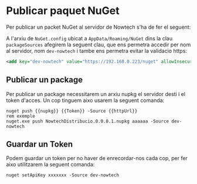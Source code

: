 # Publicar paquet NuGet

Per publicar un packet NuGet al servidor de Nowtech s'ha de fer el seguent:

A l'arxiu de `NuGet.config` ubicat a `AppData/Roaming/NuGet` dins la clau `packageSources` afegirem la seguent clau, que ens permetra accedir per nom al servidor, nom `dev-nowtech` i tambe ens permetra evitar la validacio https:

```xml
<add key="dev-nowtech" value="https://192.168.0.223/nuget" allowInsecureConnections="true" disableTLSCertificateValidation="true"/>
```

## Publicar un package

Per publicar un package necessitarem un arxiu nupkg el servidor desti i el token d'acces. Un cop tinguem aixo usarem la seguent comanda:

```batch
nuget push {{nupkg}} {{Token}} -Source {{httpUrl}}
rem exemple
nuget.exe push NowtechDistribucio.0.0.0.1.nupkg aaaaaa -Source dev-nowtech 
```

## Guardar un Token

Podem guardar un token per no haver de enrecordar-nos cada cop, per fer aixo utilitzarem la seguent comanda:

```batch
nuget setApiKey xxxxxxx -Source dev-nowtech
```
